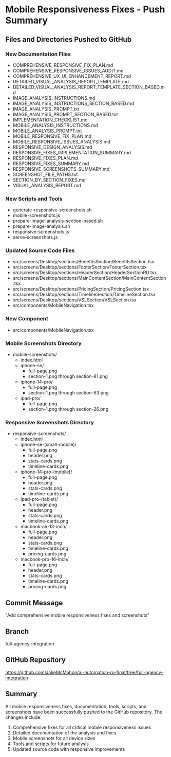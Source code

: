# Mobile Responsiveness Fixes - Push Summary

## Files and Directories Pushed to GitHub

### New Documentation Files
- COMPREHENSIVE_RESPONSIVE_FIX_PLAN.md
- COMPREHENSIVE_RESPONSIVE_ISSUES_AUDIT.md
- COMPREHENSIVE_UX_UI_ENHANCEMENT_REPORT.md
- DETAILED_VISUAL_ANALYSIS_REPORT_TEMPLATE.md
- DETAILED_VISUAL_ANALYSIS_REPORT_TEMPLATE_SECTION_BASED.md
- IMAGE_ANALYSIS_INSTRUCTIONS.md
- IMAGE_ANALYSIS_INSTRUCTIONS_SECTION_BASED.md
- IMAGE_ANALYSIS_PROMPT.txt
- IMAGE_ANALYSIS_PROMPT_SECTION_BASED.txt
- IMPLEMENTATION_CHECKLIST.md
- MOBILE_ANALYSIS_INSTRUCTIONS.md
- MOBILE_ANALYSIS_PROMPT.txt
- MOBILE_RESPONSIVE_FIX_PLAN.md
- MOBILE_RESPONSIVE_ISSUES_ANALYSIS.md
- RESPONSIVE_DESIGN_ANALYSIS.md
- RESPONSIVE_FIXES_IMPLEMENTATION_SUMMARY.md
- RESPONSIVE_FIXES_PLAN.md
- RESPONSIVE_FIXES_SUMMARY.md
- RESPONSIVE_SCREENSHOTS_SUMMARY.md
- SCREENSHOT_FILE_PATHS.txt
- SECTION_BY_SECTION_FIXES.md
- VISUAL_ANALYSIS_REPORT.md

### New Scripts and Tools
- generate-responsive-screenshots.sh
- mobile-screenshots.js
- prepare-image-analysis-section-based.sh
- prepare-image-analysis.sh
- responsive-screenshots.js
- serve-screenshots.js

### Updated Source Code Files
- src/screens/Desktop/sections/BenefitsSection/BenefitsSection.tsx
- src/screens/Desktop/sections/FooterSection/FooterSection.tsx
- src/screens/Desktop/sections/HeaderSection/HeaderSectionRU.tsx
- src/screens/Desktop/sections/MainContentSection/MainContentSection.tsx
- src/screens/Desktop/sections/PricingSection/PricingSection.tsx
- src/screens/Desktop/sections/TimelineSection/TimelineSection.tsx
- src/screens/Desktop/sections/VSLSection/VSLSection.tsx
- src/components/MobileNavigation.tsx

### New Component
- src/components/MobileNavigation.tsx

### Mobile Screenshots Directory
- mobile-screenshots/
  - index.html
  - iphone-se/
    - full-page.png
    - section-1.png through section-81.png
  - iphone-14-pro/
    - full-page.png
    - section-1.png through section-63.png
  - ipad-pro/
    - full-page.png
    - section-1.png through section-26.png

### Responsive Screenshots Directory
- responsive-screenshots/
  - index.html
  - iphone-se-(small-mobile)/
    - full-page.png
    - header.png
    - stats-cards.png
    - timeline-cards.png
  - iphone-14-pro-(mobile)/
    - full-page.png
    - header.png
    - stats-cards.png
    - timeline-cards.png
  - ipad-pro-(tablet)/
    - full-page.png
    - header.png
    - stats-cards.png
    - timeline-cards.png
  - macbook-air-13-inch/
    - full-page.png
    - header.png
    - stats-cards.png
    - timeline-cards.png
    - pricing-cards.png
  - macbook-pro-16-inch/
    - full-page.png
    - header.png
    - stats-cards.png
    - timeline-cards.png
    - pricing-cards.png

## Commit Message
"Add comprehensive mobile responsiveness fixes and screenshots"

## Branch
full-agency-integration

## GitHub Repository
https://github.com/JakeMcMahon/ai-automation-ru-final/tree/full-agency-integration

## Summary
All mobile responsiveness fixes, documentation, tools, scripts, and screenshots have been successfully pushed to the GitHub repository. The changes include:
1. Comprehensive fixes for all critical mobile responsiveness issues
2. Detailed documentation of the analysis and fixes
3. Mobile screenshots for all device sizes
4. Tools and scripts for future analysis
5. Updated source code with responsive improvements